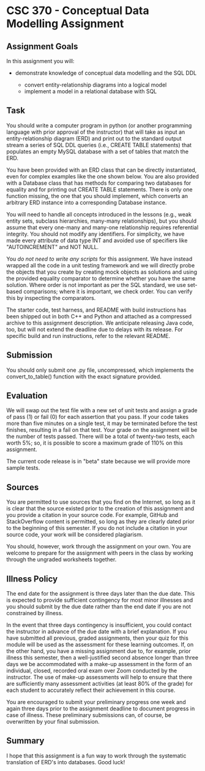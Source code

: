 # CSC 370 - Conceptual Data Modelling Assignment

## Assignment Goals

In this assignment you will:

  * demonstrate knowledge of conceptual data modelling and the SQL DDL

    + convert entity-relationship diagrams into a logical model
    + implement a model in a relational database with SQL

## Task

You should write a computer program in python (or another programming language with prior approval of the instructor) that will take as input an entity-relationship diagram (ERD) and print out to the standard output stream a series of SQL DDL queries (i.e., CREATE TABLE statements) that populates an empty MySQL database with a set of tables that match the ERD.

You have been provided with an ERD class that can be directly instantiated, even for complex examples like the one shown below. You are also provided with a Database class that has methods for comparing two databases for equality and for printing out CREATE TABLE statements. There is only one function missing, the one that you should implement, which converts an arbitrary ERD instance into a corresponding Database instance.

You will need to handle all concepts introduced in the lessons (e.g., weak entity sets, subclass hierarchies, many-many relationships), but you should assume that every one-many and many-one relationship requires referential integrity. You should not modify any identifiers. For simplicity, we have made every attribute of data type INT and avoided use of specifiers like "AUTOINCREMENT" and NOT NULL.

You _do not need to write any scripts_ for this assignment. We have instead wrapped all the code in a unit testing framework and we will directly probe the objects that you create by creating mock objects as solutions and using the provided equality comparator to determine whether you have the same solution. Where order is not important as per the SQL standard, we use set-based comparisons; where it is important, we check order. You can verify this by inspecting the comparators.

The starter code, test harness, and README with build instructions has been shipped out in both C++ and Python and attached as a compressed archive to this assignment description. We anticipate releasing Java code, too, but will not extend the deadline due to delays with its release. For specific build and run instructions, refer to the relevant README.

## Submission

You should only submit one .py file, uncompressed, which implements the convert_to_table() function with the exact signature provided.

## Evaluation

We will swap out the test file with a new set of unit tests and assign a grade of pass (1) or fail (0) for each assertion that you pass. If your code takes more than five minutes on a single test, it may be terminated before the test finishes, resulting in a fail on that test. Your grade on the assignment will be the number of tests passed. There will be a total of twenty-two tests, each worth 5%; so, it is possible to score a maximum grade of 110% on this assignment.

The current code release is in "beta" state because we will provide more sample tests.

## Sources

You are permitted to use sources that you find on the Internet, so long as it is clear that the source existed prior to the creation of this assignment and you provide a citation in your source code. For example, GitHub and StackOverflow content is permitted, so long as they are clearly dated prior to the beginning of this semester. If you do not include a citation in your source code, your work will be considered plagiarism.

You should, however, work through the assignment on your own. You are welcome to prepare for the assignment with peers in the class by working through the ungraded worksheets together.

## Illness Policy

The end date for the assignment is three days later than the due date. This is expected to provide sufficient contingency for most minor illnesses and you should submit by the due date rather than the end date if you are not constrained by illness.

In the event that three days contingency is insufficient, you could contact the instructor in advance of the due date with a brief explanation. If you have submitted all previous, graded assignments, then your quiz for this module will be used as the assessment for these learning outcomes. If, on the other hand, you have a missing assignment due to, for example, prior illness this semester, then a well-justified second absence longer than three days we be accommodated with a make-up assessment in the form of an individual, closed, recorded oral exam over Zoom conducted by the instructor. The use of make-up assessments will help to ensure that there are sufficiently many assessment activities (at least 80% of the grade) for each student to accurately reflect their achievement in this course.

You are encouraged to submit your preliminary progress one week and again three days prior to the assignment deadline to document progress in case of illness. These preliminary submissions can, of course, be overwritten by your final submission.

## Summary

I hope that this assignment is a fun way to work through the systematic translation of ERD's into databases. Good luck!
